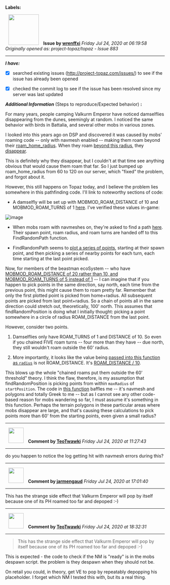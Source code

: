 **Labels:**



<a href="https://github.com/wrenffxi"><img src="https://avatars1.githubusercontent.com/u/21246949?v=4" width="96" height="96" hspace="10"></img></a> **Issue by [wrenffxi](https://github.com/wrenffxi)**
_Friday Jul 24, 2020 at 06:19:58_
_Originally opened as: project-topaz/topaz - Issue 883_

----

<!-- place 'x' mark between square [] brackets to checkmark box -->
**_I have:_**

- [x] searched existing issues (http://project-topaz.com/issues/) to see if the issue has already been opened
- [x] checked the commit log to see if the issue has been resolved since my server was last updated

**_Additional Information_** (Steps to reproduce/Expected behavior) **:** 

For many years, people camping Valkurm Emperor have noticed damselflies disappearing from the dunes, seemingly at random.  I noticed the same behavior with birds in Battalia, and several other mobs in various zones.

I looked into this years ago on DSP and discovered it was caused by mobs' roaming code -- only with navmesh enabled -- making them roam beyond their [roam_home_radius](https://github.com/project-topaz/topaz/blob/release/src/map/entities/mobentity.h#L267).  When they roam [beyond this radius](https://github.com/project-topaz/topaz/blob/release/src/map/entities/mobentity.cpp#L259), they  [disappear](https://github.com/project-topaz/topaz/blob/release/src/map/ai/controllers/mob_controller.cpp#L765).

This is definitely why they disappear, but I couldn't at that time see anything obvious that would cause them roam that far.  So I just bumped up roam_home_radius from 60 to 120 on our server, which "fixed" the problem, and forgot about it.

However, this still happens on Topaz today, and I believe the problem lies somewhere in this pathfinding code.  I'll link to noteworthy sections of code:

* A damselfly will be set up with MOBMOD_ROAM_DISTANCE of 10 and MOBMOD_ROAM_TURNS of 1 [here](https://github.com/project-topaz/topaz/blob/release/src/map/utils/mobutils.cpp#L698-L716).  I've verified these values in-game:
![image](https://user-images.githubusercontent.com/21246949/88364348-9212ba00-cd50-11ea-8a0e-d89e52a7dd41.png)

* When mobs roam with navmeshes on, they're asked to find a path [here](https://github.com/project-topaz/topaz/blob/release/src/map/ai/helpers/pathfind.cpp#L47-L50).  Their spawn point, roam radius, and roam turns are handed off to this FindRandomPath function.

* FindRandomPath seems to [plot a series of points](https://github.com/project-topaz/topaz/blob/8648c4071c1885ad1a388d74e7f868e39df2f75e/src/map/ai/helpers/pathfind.cpp#L348-L376), starting at their spawn point, and then picking a series of nearby points for each turn, each time starting at the last point picked.

Now, for members of the beastman ecoSystem -- who have [MOBMOD_ROAM_DISTANCE of 20 rather than 10, and MOBMOD_ROAM_TURNS of 5 instead of 1](https://github.com/project-topaz/topaz/blob/release/src/map/utils/mobutils.cpp#L703-L708) -- I can imagine that if you happen to pick points in the same direction, say north, each time from the previous point, this might cause them to roam pretty far.  Remember that only the first plotted point is picked from home+radius.  All subsequent points are picked from last point+radius.  So a chain of points all in the same direction could stretch out, theoretically, 100' north.  This assumes that findRandomPosition is doing what I initially thought: picking a point somewhere in a circle of radius ROAM_DISTANCE from the last point.

However, consider two points.

1. Damselflies only have ROAM_TURNS of 1 and DISTANCE of 10.  So even if you chained FIVE roam turns -- four more than they have -- due north, they still wouldn't roam outside the 60' radius.

2. More importantly, it looks like the value being [passed into this function as `radius`](https://github.com/project-topaz/topaz/blob/8648c4071c1885ad1a388d74e7f868e39df2f75e/src/map/ai/controllers/mob_controller.cpp#L799) is not ROAM_DISTANCE.  It's [ROAM_DISTANCE / 10](https://github.com/project-topaz/topaz/blob/08fcc59f5fc1a5a929037ca24b13ce9cec8f287f/src/map/entities/mobentity.cpp#L462-L465).

This blows up the whole "chained roams put them outside the 60' threshold" theory.  I think the flaw, therefore, is my assumption that findRandomPosition is picking points from within `maxRadius` of `startPosition`.  The code in [this function](https://github.com/project-topaz/topaz/blob/8648c4071c1885ad1a388d74e7f868e39df2f75e/src/map/navmesh.cpp#L298) baffles me -- it's navmesh and polygons and totally Greek to me -- but as I cannot see any other code-based reason for mobs wandering so far, I must assume it's something in this function.  Perhaps the terrain polygons in these particular areas where mobs disappear are large, and that's causing these calculations to pick points more than 60' from the starting points, even given a small radius?






----
<a href="https://github.com/TeoTwawki"><img src="https://avatars0.githubusercontent.com/u/6871475?v=4" width="48" height="48" hspace="10"></img></a> **Comment by [TeoTwawki](https://github.com/TeoTwawki)**
_Friday Jul 24, 2020 at 11:27:43_

----

do you happen to notice the log getting hit with navmesh errors during this? 


----
<a href="https://github.com/jarmengaud"><img src="https://avatars3.githubusercontent.com/u/52013132?v=4" width="48" height="48" hspace="10"></img></a> **Comment by [jarmengaud](https://github.com/jarmengaud)**
_Friday Jul 24, 2020 at 17:01:40_

----

This has the strange side effect that Valkurm Emperor will pop by itself because one of its PH roamed too far and depoped :-)


----
<a href="https://github.com/TeoTwawki"><img src="https://avatars0.githubusercontent.com/u/6871475?v=4" width="48" height="48" hspace="10"></img></a> **Comment by [TeoTwawki](https://github.com/TeoTwawki)**
_Friday Jul 24, 2020 at 18:32:31_

----

> This has the strange side effect that Valkurm Emperor will pop by itself because one of its PH roamed too far and depoped :-)

This is expected - the code to check if the NM is "ready" is in the mobs despawn script. the problem is they despawn when they should not be.

On retail you could, in theory, get VE to pop by repeatably depopping his placeholder. I forget which NM I tested this with, but its  a real thing.
